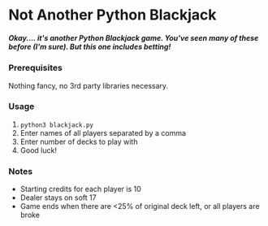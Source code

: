 # Not Another Python Blackjack
##### Okay.... it's another Python Blackjack game. You've seen many of these before (I'm sure). But this one includes betting!

### Prerequisites
Nothing fancy, no 3rd party libraries necessary. 

### Usage
1. `python3 blackjack.py`
2. Enter names of all players separated by a comma
3. Enter number of decks to play with
4. Good luck!

### Notes
- Starting credits for each player is 10
- Dealer stays on soft 17
- Game ends when there are <25% of original deck left, or all players are broke


